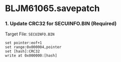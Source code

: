 # BLJM61065.savepatch

### 1. Update CRC32 for SECUINFO.BIN (Required)

Target File: `SECUINFO.BIN`

```
set pointer:eof+1
set range:0x000004,pointer
set [hash]:CRC32
write at 0x000000:[hash]
```

